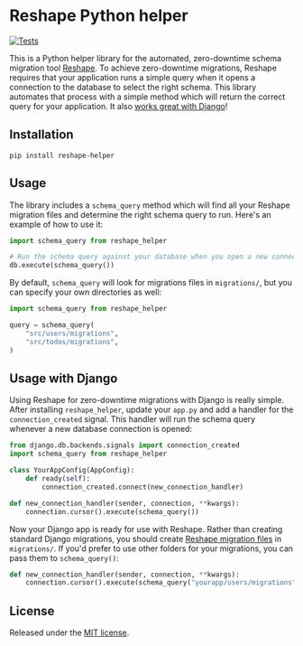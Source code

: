 # Reshape Python helper

[![Tests](https://github.com/fabianlindfors/reshape-python/actions/workflows/test.yaml/badge.svg)](https://github.com/fabianlindfors/reshape-python/actions/workflows/test.yaml)

This is a Python helper library for the automated, zero-downtime schema migration tool [Reshape](https://github.com/fabianlindfors/reshape). To achieve zero-downtime migrations, Reshape requires that your application runs a simple query when it opens a connection to the database to select the right schema. This library automates that process with a simple method which will return the correct query for your application. It also [works great with Django](#usage-with-django)!

## Installation

```
pip install reshape-helper
```

## Usage

The library includes a `schema_query` method which will find all your Reshape migration files and determine the right schema query to run. Here's an example of how to use it:

```python
import schema_query from reshape_helper

# Run the schema query against your database when you open a new connection
db.execute(schema_query())
```

By default, `schema_query` will look for migrations files in `migrations/`, but you can specify your own directories as well:

```python
import schema_query from reshape_helper

query = schema_query(
	"src/users/migrations",
	"src/todos/migrations",
)
```

## Usage with Django

Using Reshape for zero-downtime migrations with Django is really simple. After installing `reshape_helper`, update your `app.py` and add a handler for the `connection_created` signal. This handler will run the schema query whenever a new database connection is opened:

```python
from django.db.backends.signals import connection_created
import schema_query from reshape_helper

class YourAppConfig(AppConfig):
	def ready(self):
		connection_created.connect(new_connection_handler)

def new_connection_handler(sender, connection, **kwargs):
	connection.cursor().execute(schema_query())
```

Now your Django app is ready for use with Reshape. Rather than creating standard Django migrations, you should create [Reshape migration files](https://github.com/fabianlindfors/reshape) in `migrations/`. If you'd prefer to use other folders for your migrations, you can pass them to `schema_query()`:

```python
def new_connection_handler(sender, connection, **kwargs):
	connection.cursor().execute(schema_query("yourapp/users/migrations", "yourapp/todo/migrations"))
```

## License

Released under the [MIT license](https://choosealicense.com/licenses/mit/).

